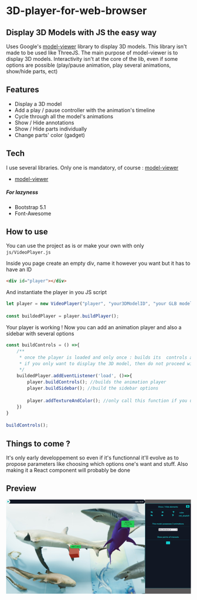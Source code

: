 # 3D-player-for-web-browser
## Display 3D Models with JS the easy way

Uses Google's [model-viewer](https://modelviewer.dev/) library to display 3D models.
This library isn't made to be used like ThreeJS. The main purpose of model-viewer is to display 3D models. Interactivity isn't at the core of the lib, even if some options are possible (play/pause animation, play several animations, show/hide parts, ect)

## Features

- Display a 3D model
- Add a play / pause controller with the animation's timeline 
- Cycle through all the model's animations
- Show / Hide annotations
- Show / Hide parts individually
- Change parts' color (gadget)

## Tech

I use several libraries. Only one is mandatory, of course : [model-viewer](https://modelviewer.dev/)

- [model-viewer](https://modelviewer.dev/)
##### For lazyness
- Bootstrap 5.1
- Font-Awesome

## How to use

You can use the project as is or make your own with only ``` js/VideoPlayer.js```

Inside you page create an empty div, name it however you want but it has to have an ID
```html
<div id="player"></div>
```

And instantiate the player in you JS script

```js
let player = new VideoPlayer("player", "your3DModelID", "your GLB model path", "Your POI JSON file")

const buildedPlayer = player.buildPlayer();
```

Your player is working !
Now you can add an animation player and also a sidebar with several options
```js
const buildControls = () =>{
    /**
     * once the player is loaded and only once : builds its  controls and displays them
     * if you only want to display the 3D model, then do not proceed with this step
     */
    buildedPlayer.addEventListener('load', ()=>{
        player.buildControls(); //builds the animation player
        player.buildSidebar(); //build the sidebar options

        player.addTextureAndColor(); //only call this function if you use a blank model and want its parts colorized. The color is randomly generated. it also setRoughnessFactor to 1
    })
}

buildControls();
```

## Things to come ?
It's only early developpement so even if it's functionnal it'll evolve as to propose parameters like choosing which options one's want and stuff.
Also making it a React component will probably be done

## Preview
<img src="img/readme.jpg" alt="drawing" width="600"/>
